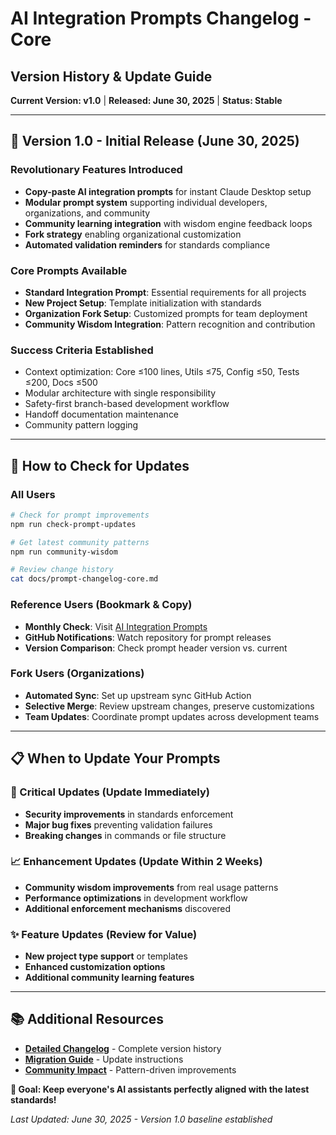 # AI Integration Prompts Changelog - Core

## Version History & Update Guide

**Current Version: v1.0** | **Released: June 30, 2025** | **Status: Stable**

---

## 🚀 Version 1.0 - Initial Release (June 30, 2025)

### **Revolutionary Features Introduced**
- **Copy-paste AI integration prompts** for instant Claude Desktop setup
- **Modular prompt system** supporting individual developers, organizations, and community
- **Community learning integration** with wisdom engine feedback loops
- **Fork strategy** enabling organizational customization
- **Automated validation reminders** for standards compliance

### **Core Prompts Available**
- **Standard Integration Prompt**: Essential requirements for all projects
- **New Project Setup**: Template initialization with standards
- **Organization Fork Setup**: Customized prompts for team deployment
- **Community Wisdom Integration**: Pattern recognition and contribution

### **Success Criteria Established**
- Context optimization: Core ≤100 lines, Utils ≤75, Config ≤50, Tests ≤200, Docs ≤500
- Modular architecture with single responsibility
- Safety-first branch-based development workflow
- Handoff documentation maintenance
- Community pattern logging

---

## 🔄 How to Check for Updates

### **All Users**
```bash
# Check for prompt improvements
npm run check-prompt-updates

# Get latest community patterns
npm run community-wisdom

# Review change history
cat docs/prompt-changelog-core.md
```

### **Reference Users (Bookmark & Copy)**
- **Monthly Check**: Visit [AI Integration Prompts](ai-integration-prompts-core.md) 
- **GitHub Notifications**: Watch repository for prompt releases
- **Version Comparison**: Check prompt header version vs. current

### **Fork Users (Organizations)**
- **Automated Sync**: Set up upstream sync GitHub Action
- **Selective Merge**: Review upstream changes, preserve customizations
- **Team Updates**: Coordinate prompt updates across development teams

---

## 📋 When to Update Your Prompts

### **🚨 Critical Updates (Update Immediately)**
- **Security improvements** in standards enforcement
- **Major bug fixes** preventing validation failures
- **Breaking changes** in commands or file structure

### **📈 Enhancement Updates (Update Within 2 Weeks)**
- **Community wisdom improvements** from real usage patterns
- **Performance optimizations** in development workflow  
- **Additional enforcement mechanisms** discovered

### **✨ Feature Updates (Review for Value)**
- **New project type support** or templates
- **Enhanced customization options**
- **Additional community learning features**

---

## 📚 Additional Resources

- **[Detailed Changelog](prompt-changelog-details.md)** - Complete version history
- **[Migration Guide](prompt-changelog-migration.md)** - Update instructions
- **[Community Impact](prompt-changelog-community.md)** - Pattern-driven improvements

**🎯 Goal: Keep everyone's AI assistants perfectly aligned with the latest standards!**

*Last Updated: June 30, 2025 - Version 1.0 baseline established*